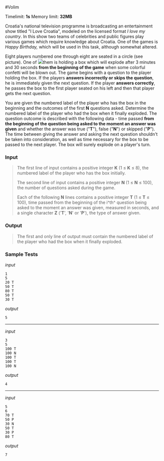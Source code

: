 #Volim

Timelimit: **1s** Memory limit: **32MB**

Croatia's national television programme is broadcasting an entertainment
show titled "I Love Croatia", modeled on the licensed format *I love my
country*. In this show two teams of celebrities and public figures play
various games which require knowledge about Croatia. One of the games is
*Happy Birthday,* which will be used in this task, although somewhat
altered.

Eight players numbered one through eight are seated in a circle (see
picture). One of ![](/_static/img/tasks/volim.png)them is holding a box which will
explode after 3 minutes and 30 seconds **from the beginning of the
game** when some colorful confetti will be blown out. The game begins
with a question to the player holding the box. If the players **answers
incorrectly or skips the question**, he is immediately given the next
question. If the player **answers correctly**, he passes the box to the
first player seated on his left and then that player gets the next
question.

You are given the numbered label of the player who has the box in the
beginning and the outcomes of the first **N** questions asked. Determine
the numbered label of the player who had the box when it finally
exploded. The question outcome is described with the following data -
time passed **from the beginning of the question being asked to the
moment an answer was given** and whether the answer was true ("**T**"),
false ("**N**") or skipped ("**P**"). The time between giving the answer
and asking the next question shouldn't be taken into consideration, as
well as time necessary for the box to be passed to the next player. The
box will surely explode on a player's turn.

### Input
> The first line of input contains a positive integer **K** (1 ≤ **K** ≤
> 8), the numbered label of the player who has the box initially.
>
> The second line of input contains a positive integer **N** (1 ≤ **N** ≤
> 100), the number of questions asked during the game.
>
> Each of the following **N** lines contains a positive integer **T** (1 ≤
> **T** ≤ 100), time passed from the beginning of the i^th^ question being
> asked to the moment an answer was given, measured in seconds, and a
> single character **Z** ('**T**', '**N**' or '**P**'), the type of answer
> given.

### Output
> The first and only line of output must contain the numbered label of the
> player who had the box when it finally exploded.

### Sample Tests
_input_

```
1
5
20 T
50 T
80 T
50 T
30 T
```

_output_
```
5
```

---


_input_

```
3
5
100 T
100 N
100 T
100 T
100 N
```

_output_
```
4
```

---

_input_

```
5
6
70 T
50 P
30 N
50 T
30 P
80 T
```

_output_
```
7
```